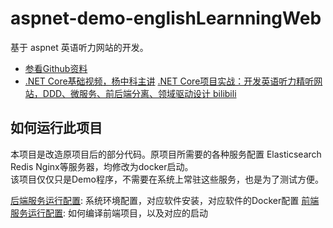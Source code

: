 # aspnet-demo-englishLearnningWeb

基于 aspnet 英语听力网站的开发。

- [参看Github资料](https://github.com/yangzhongke/NETBookMaterials)
- [.NET Core基础视频，杨中科主讲](https://www.bilibili.com/video/BV1pK41137He/)
[.NET Core项目实战：开发英语听力精听网站，DDD、微服务、前后端分离、领域驱动设计 bilibili](https://www.bilibili.com/video/BV1zr4y1q7iR/)

## 如何运行此项目

本项目是改造原项目后的部分代码。原项目所需要的各种服务配置 Elasticsearch Redis Nginx等服务器，均修改为docker启动。  
该项目仅仅只是Demo程序，不需要在系统上常驻这些服务，也是为了测试方便。

[后端服务运行配置](./doc/项目运行环境配置.md): 系统环境配置，对应软件安装，对应软件的Docker配置
[前端服务运行配置](./doc/项目前端运行配置.MD): 如何编译前端项目，以及对应的启动
